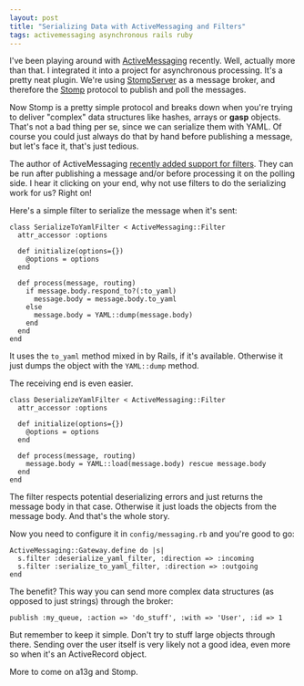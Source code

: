 ```yaml
---
layout: post
title: "Serializing Data with ActiveMessaging and Filters"
tags: activemessaging asynchronous rails ruby
---
```

I've been playing around with [ActiveMessaging](http://code.google.com/p/activemessaging/) recently. Well, actually more than that. I integrated it into a project for asynchronous processing. It's a pretty neat plugin. We're using [StompServer](http://stompserver.rubyforge.org/) as a message broker, and therefore the [Stomp](http://stomp.codehaus.org/) protocol to publish and poll the messages.

Now Stomp is a pretty simple protocol and breaks down when you're trying to deliver "complex" data structures like hashes, arrays or ****gasp**** objects. That's not a bad thing per se, since we can serialize them with YAML. Of course you could just always do that by hand before publishing a message, but let's face it, that's just tedious.

The author of ActiveMessaging [recently added support for filters](http://groups.google.com/group/activemessaging-discuss/browse_thread/thread/e68fddae16a965c6). They can be run after publishing a message and/or before processing it on the polling side. I hear it clicking on your end, why not use filters to do the serializing work for us? Right on!

Here's a simple filter to serialize the message when it's sent:

    class SerializeToYamlFilter < ActiveMessaging::Filter
      attr_accessor :options
  
      def initialize(options={})
        @options = options
      end

      def process(message, routing)
        if message.body.respond_to?(:to_yaml)
          message.body = message.body.to_yaml
        else
          message.body = YAML::dump(message.body)
        end
      end
    end

It uses the `to_yaml` method mixed in by Rails, if it's available. Otherwise it just dumps the object with the `YAML::dump` method.

The receiving end is even easier.

    class DeserializeYamlFilter < ActiveMessaging::Filter
      attr_accessor :options
  
      def initialize(options={})
        @options = options
      end

      def process(message, routing)
        message.body = YAML::load(message.body) rescue message.body
      end
    end

The filter respects potential deserializing errors and just returns the message body in that case. Otherwise it just loads the objects from the message body. And that's the whole story.

Now you need to configure it in `config/messaging.rb` and you're good to go:

    ActiveMessaging::Gateway.define do |s|
      s.filter :deserialize_yaml_filter, :direction => :incoming
      s.filter :serialize_to_yaml_filter, :direction => :outgoing
    end

The benefit? This way you can send more complex data structures (as opposed to just strings) through the broker:

    publish :my_queue, :action => 'do_stuff', :with => 'User', :id => 1

But remember to keep it simple. Don't try to stuff large objects through there. Sending over the user itself is very likely not a good idea, even more so when it's an ActiveRecord object.

More to come on a13g and Stomp.